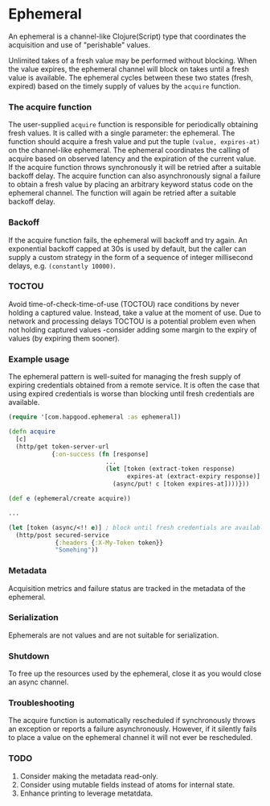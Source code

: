 # Ephemeral
An ephemeral is a channel-like Clojure(Script) type that coordinates the acquisition and use of "perishable" values.

Unlimited takes of a fresh value may be performed without blocking.  When the value expires, the ephemeral channel will block on takes until a fresh value is available.  The ephemeral cycles between these two states (fresh, expired) based on the timely supply of values by the `acquire` function.

### The acquire function
The user-supplied `acquire` function is responsible for periodically obtaining fresh values.  It is called with a single parameter: the ephemeral.  The function should acquire a fresh value and put the tuple `(value, expires-at)` on the channel-like ephemeral.  The ephemeral coordinates the calling of acquire based on observed latency and the expiration of the current value.  If the acquire function throws synchronously it will be retried after a suitable backoff delay.  The acquire function can also asynchronously signal a failure to obtain a fresh value by placing an arbitrary keyword status code on the ephemeral channel.  The function will again be retried after a suitable backoff delay.

### Backoff
If the acquire function fails, the ephemeral will backoff and try again.  An exponential backoff capped at 30s is used by default, but the caller can supply a custom strategy in the form of a sequence of integer millisecond delays, e.g. `(constantly 10000)`.

### TOCTOU
Avoid time-of-check-time-of-use (TOCTOU) race conditions by never holding a captured value.  Instead, take a value at the moment of use.  Due to network and processing delays TOCTOU is a potential problem even when not holding captured values -consider adding some margin to the expiry of values (by expiring them sooner).

### Example usage
The ephemeral pattern is well-suited for managing the fresh supply of expiring credentials obtained from a remote service.  It is often the case that using expired credentials is worse than blocking until fresh credentials are available.

``` clojure
(require '[com.hapgood.ephemeral :as ephemeral])

(defn acquire
  [c]
  (http/get token-server-url
            {:on-success (fn [response]
                           ...
                           (let [token (extract-token response)
                                 expires-at (extract-expiry response)]
                             (async/put! c [token expires-at])))}))

(def e (ephemeral/create acquire))

...

(let [token (async/<!! e)] ; block until fresh credentials are available
  (http/post secured-service
             {:headers {:X-My-Token token}}
             "Somehing"))
```

### Metadata
Acquisition metrics and failure status are tracked in the metadata of the ephemeral.

### Serialization
Ephemerals are not values and are not suitable for serialization.

### Shutdown
To free up the resources used by the ephemeral, close it as you would close an async channel.

### Troubleshooting
The acquire function is automatically rescheduled if synchronously throws an exception or reports a failure asynchronously.  However, if it silently fails to place a value on the ephemeral channel it will not ever be rescheduled.

### TODO
1. Consider making the metadata read-only.
2. Consider using mutable fields instead of atoms for internal state.
3. Enhance printing to leverage metatdata.
